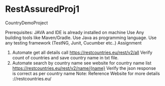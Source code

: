 # RestAssuredProj1
CountryDemoProject


Prerequisites: JAVA and IDE is already installed on machine
Use Any building tools like Maven/Gradle.
Use Java as programming language.
Use any testing framework (TestNG, Junit, Cucumber etc..)
Assignment
1. Automate get all details call
       https://restcountries.eu/rest/v2/all
Verify count of countries and save country name in txt file.
2. Automate search by country name see website for country name list
https://restcountries.eu/rest/v2/name/{name}
Verify the json response is correct as per country name
Note: Reference Website for more details ://restcountries.eu/
